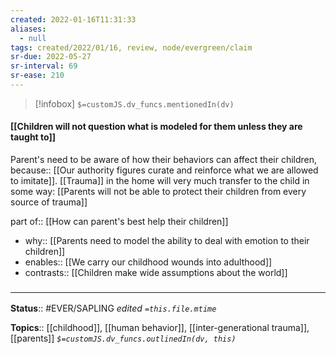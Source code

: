 ```yaml
---
created: 2022-01-16T11:31:33 
aliases:
  - null
tags: created/2022/01/16, review, node/evergreen/claim
sr-due: 2022-05-27
sr-interval: 69
sr-ease: 210
---
```

> [!infobox]
`$=customJS.dv_funcs.mentionedIn(dv)`

#### [[Children will not question what is modeled for them unless they are taught to]] 

Parent's need to be aware of how their behaviors can affect their children, 
because:: [[Our authority figures curate and reinforce what we are allowed to imitate]].
[[Trauma]] in the home will very much transfer to the child in some way: [[Parents will not be able to protect their children from every source of trauma]]

part of:: [[How can parent's best help their children]]

- why:: [[Parents need to model the ability to deal with emotion to their children]]
- enables:: [[We carry our childhood wounds into adulthood]]
- contrasts:: [[Children make wide assumptions about the world]]

### <hr class="footnote"/>

**Status**:: #EVER/SAPLING 
*edited `=this.file.mtime`*

**Topics**:: [[childhood]], [[human behavior]], [[inter-generational trauma]], [[parents]]
*`$=customJS.dv_funcs.outlinedIn(dv, this)`*
